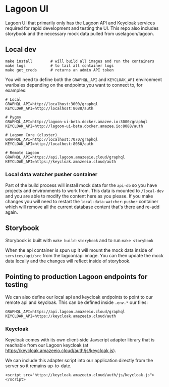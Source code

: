 # Lagoon UI 

Lagoon UI that primarily only has the Lagoon API and Keycloak services required for rapid development and testing the UI. This repo also includes storybook and the necessary mock data pulled from uselagoon/lagoon.

## Local dev

```
make install        # will build all images and run the containers 
make logs           # to tail all container logs
make get_creds      # returns an admin API token
```

You will need to define both the `GRAPHQL_API` and `KEYCLOAK_API` environment waribales depending on the endpoints you want to connect to, for examples:

```
# Local
GRAPHQL_API=http://localhost:3000/graphql
KEYCLOAK_API=http://localhost:8088/auth

# Pygmy
GRAPHQL_API=http://lagoon-ui-beta.docker.amazee.io:3000/graphql
KEYCLOAK_API=http://lagoon-ui-beta.docker.amazee.io:8088/auth

# Lagoon Core (cluster)
GRAPHQL_API=http://localhost:7070/graphql
KEYCLOAK_API=http://localhost:8080/auth

# Remote Lagoon
GRAPHQL_API=https://api.lagoon.amazeeio.cloud/graphql
KEYCLOAK_API=https://keycloak.amazeeio.cloud/auth
```

### Local data watcher pusher container
Part of the build process will install mock data for the `api-db` so you have projects and environments to work from. This data is mounted to `/local-dev` and you are able to modify the content here as you please. If you make changes you will need to restart the `local-data-watcher-pusher` container which will remove all the current database content that's there and re-add again.

## Storybook

Storybook is built with `make build-storybook` and to run `make storybook`

When the api container is spun up it will mount the mock data inside of `services/api/src` from the lagoon/api image. You can then update the mock data locally and the changes will reflect inside of storybook.

## Pointing to production Lagoon endpoints for testing

We can also define our local api and keycloak endpoints to point to our remote api and keycloak. This can be defined inside `.env.*` our files:

```
GRAPHQL_API=https://api.lagoon.amazeeio.cloud/graphql
KEYCLOAK_API=https://keycloak.amazeeio.cloud/auth
```


### Keycloak

Keycloak comes with its own client-side Javscript adapter library that is reachable from our Lagoon keycloak (at https://keycloak.amazeeio.cloud/auth/js/keycloak.js).

We can include this adapter script into our application directly from the server so it remains up-to-date.

```
<script src="https://keycloak.amazeeio.cloud/auth/js/keycloak.js"></script>
```